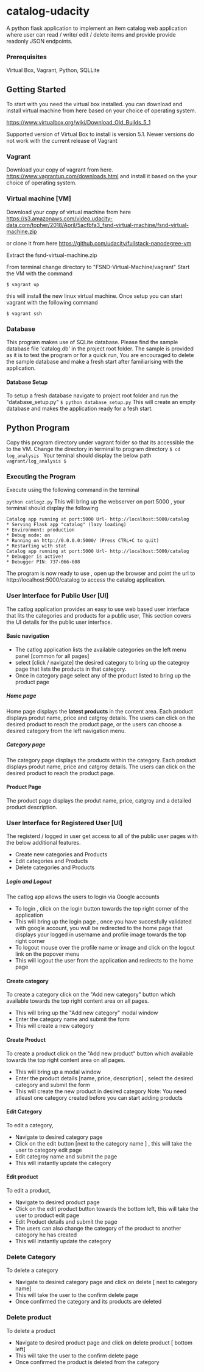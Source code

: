 # catalog-udacity
A python flask application to implement an item catalog web application where user can read / write/ edit / delete items and provide provide readonly JSON endpoints.

### Prerequisites

Virtual Box, Vagrant, Python, SQLLite

## Getting Started
To start with you need the virtual box installed.
you can download and install virtual machine from here based on your choice of operating system.

https://www.virtualbox.org/wiki/Download_Old_Builds_5_1

Supported version of Virtual Box to install is version 5.1. 
Newer versions do not work with the current release of Vagrant

### Vagrant

Download your copy of vagrant from here. 
https://www.vagrantup.com/downloads.html
and install it based on the your choice of operating system.

### Virtual machine [VM]

Download your copy of virtual machine from here 
https://s3.amazonaws.com/video.udacity-data.com/topher/2018/April/5acfbfa3_fsnd-virtual-machine/fsnd-virtual-machine.zip

or clone it from here 
https://github.com/udacity/fullstack-nanodegree-vm

Extract the fsnd-virtual-machine.zip

From terminal change directory to "FSND-Virtual-Machine/vagrant"
Start the VM with the command
 
```$ vagrant up```

this will install the new linux virtual machine.
Once setup you can start vagrant with the following command

```$ vagrant ssh```

### Database
This program makes use of SQLite database. Please find the sample database file 'catalog.db' in the project root folder.
The sample is provided as it is to test the program or for a quick run, You are encouraged to delete the sample database and 
make a fresh start after familiarising with the application.

#### Database Setup 

To setup a fresh database navigate to project root folder and run the "database_setup.py"
 ``` $ python database_setup.py ```
This will create an empty database and makes the application ready for a fesh start.

## Python Program 

Copy this program directory under vagrant folder so that its accessible the to the VM.
Change the directory in terminal to program directory 
```$ cd log_analysis ```
Your teminal should display the below path
``` vagrant/log_analysis $ ```

### Executing the Program

Execute using the following command in the terminal

``` python catlogz.py ```
This will bring up the webserver on port 5000 , your terminal should display the following
 ```
 Catalog app running at port:5000 Url- http://localhost:5000/catalog
 * Serving Flask app "catalog" (lazy loading)
 * Environment: production
 * Debug mode: on
 * Running on http://0.0.0.0:5000/ (Press CTRL+C to quit)
 * Restarting with stat
Catalog app running at port:5000 Url- http://localhost:5000/catalog
 * Debugger is active!
 * Debugger PIN: 737-066-608
 ```
The program is now ready to use , open up the browser and point the url to
http://localhost:5000/catalog to access the catalog application.

### User Interface for Public User [UI] 
The catlog application provides an easy to use web based user interface that lits the categories and products for a public user, This section covers the UI details for the public user interface.

#### Basic navigation
* The catlog application lists the available categories on the left menu panel [common for all pages]
* select [click / navigate] the desired category to bring up the categroy page that lists the products in that category.
* Once in category page select any of the product listed to bring up the product page

##### Home page
Home page displays the **latest products** in the content area. Each product displays produt name, price and catgroy details. The users can click on the desired product to reach the product page, or the users can choose a desired category from the left navigation menu. 

##### Category page
The category page displays the products within the category. Each product displays produt name, price and catgroy details. The users can click on the desired product to reach the product page.

#### Product Page
The product page displays the produt name, price, catgroy and a detailed product description.

### User Interface for Registered User [UI]
The registerd / logged in user get access to all of the public user pages with the below additional features.
* Create new categories and Products
* Edit categories and Products 
* Delete categories and Products

##### Login and Logout
The catlog app allows the users to login via Google accounts 
* To login , click on the login button towards the top right corner of the application
* This will bring up the login page , once you have succesfully validated with google account, you wull be redirected to the home page that displays your logged in username and profile image towards the top right corner
* To logout mouse over the profile name or image and click on the logout link on the popover menu
* This will logout the user from the application and redirects to the home page

#### Create category
To create a category click on the "Add new category" button which available towards the top right content area on all pages.
* This will bring up the "Add new category" modal window 
* Enter the category name and submit the form
* This will create a new category 

#### Create Product
To create a product click on the "Add new product" button which available towards the top right content area on all pages.
* This will bring up a modal window 
* Enter the product details [name, price, description] , select the desired category and submit the form
* This will create the new product in desired category
Note: You need atleast one category created before you can start adding products 

#### Edit Category
To edit a category, 
* Navigate to desired category page 
* Click on the edit button [next to the category name ] , this will take the user to category edit page
* Edit categroy name and submit the page
* This will instantly update the category

#### Edit product
To edit a product, 
* Navigate to desired product page 
* Click on the edit product button towards the bottom left, this will take the user to product edit page
* Edit Product details and submit the page
* The users can also change the category of the product to another category he has created
* This will instantly update the category

### Delete Category
To delete a category
* Navigate to desired category page and click on delete [ next to category name]
* This will take the user to the confirm delete page
* Once confirmed the category and its products are deleted

### Delete product
To delete a product
* Navigate to desired product page and click on delete product [ bottom left]
* This will take the user to the confirm delete page
* Once confirmed the product is deleted from the category



